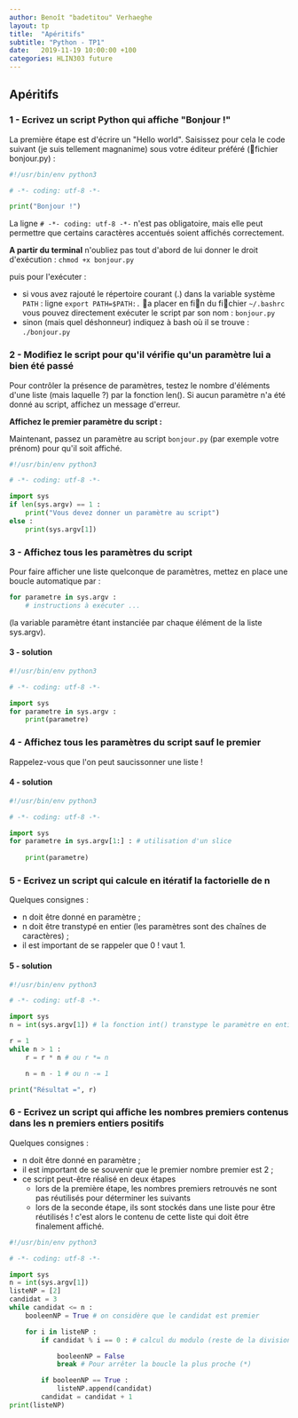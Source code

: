 ```yaml
---
author: Benoît "badetitou" Verhaeghe
layout: tp
title:  "Apéritifs"
subtitle: "Python - TP1"
date:   2019-11-19 10:00:00 +100
categories: HLIN303 future
---
```


## Apéritifs

### 1 - Ecrivez un script Python qui affiche "Bonjour !"

La première étape est d'écrire un "Hello world".
Saisissez pour cela le code suivant (je suis tellement magnanime) sous votre éditeur préféré (fichier bonjour.py) :

```py
#!/usr/bin/env python3

# -*- coding: utf-8 -*-

print("Bonjour !")
```

La ligne `# -*- coding: utf-8 -*-` n'est pas obligatoire, mais elle peut permettre que certains caractères accentués
soient affichés correctement.

**A partir du terminal** n'oubliez pas tout d'abord de lui donner le droit d'exécution : `chmod +x bonjour.py` 

puis pour l'exécuter :

- si vous avez rajouté le répertoire courant (.) dans la variable système `PATH` : ligne `export PATH=$PATH:.` a placer en fin du fichier `~/.bashrc` vous pouvez directement exécuter le script par son nom : `bonjour.py`
- sinon (mais quel déshonneur) indiquez à bash où il se trouve : `./bonjour.py`

### 2 - Modifiez le script pour qu'il vérifie qu'un paramètre lui a bien été passé

Pour contrôler la présence de paramètres, testez le nombre d'éléments d'une liste (mais laquelle ?) par la fonction
len().
Si aucun paramètre n'a été donné au script, affichez un message d'erreur.

**Affichez le premier paramètre du script :**

Maintenant, passez un paramètre au script `bonjour.py` (par exemple votre prénom) pour qu'il soit affiché.

```py
#!/usr/bin/env python3

# -*- coding: utf-8 -*-

import sys
if len(sys.argv) == 1 :
    print("Vous devez donner un paramètre au script")
else :
    print(sys.argv[1])
```

### 3 - Affichez tous les paramètres du script

Pour faire afficher une liste quelconque de paramètres, mettez en place une boucle automatique par :

```py
for parametre in sys.argv :
    # instructions à exécuter ...
```

(la variable paramètre étant instanciée par chaque élément de la liste sys.argv).

#### 3 - solution

```py
#!/usr/bin/env python3

# -*- coding: utf-8 -*-

import sys
for parametre in sys.argv :
    print(parametre)
```

### 4 - Affichez tous les paramètres du script sauf le premier

Rappelez-vous que l'on peut saucissonner une liste !

#### 4 - solution

```py
#!/usr/bin/env python3

# -*- coding: utf-8 -*-

import sys
for parametre in sys.argv[1:] : # utilisation d'un slice
    
    print(parametre)
```

### 5 - Ecrivez un script qui calcule en itératif la factorielle de n

Quelques consignes :

- n doit être donné en paramètre ;
- n doit être transtypé en entier (les paramètres sont des chaînes de caractères) ;
- il est important de se rappeler que 0 ! vaut 1.

#### 5 - solution

```py
#!/usr/bin/env python3

# -*- coding: utf-8 -*-

import sys
n = int(sys.argv[1]) # la fonction int() transtype le paramètre en entier

r = 1
while n > 1 :
    r = r * n # ou r *= n

    n = n - 1 # ou n -= 1

print("Résultat =", r)
```

### 6 - Ecrivez un script qui affiche les nombres premiers contenus dans les n premiers entiers positifs

Quelques consignes :

- n doit être donné en paramètre ;
- il est important de se souvenir que le premier nombre premier est 2 ;
- ce script peut-être réalisé en deux étapes
  - lors de la première étape, les nombres premiers retrouvés ne sont pas réutilisés pour déterminer les suivants
  - lors de la seconde étape, ils sont stockés dans une liste pour être réutilisés ! c'est alors le contenu de cette liste qui doit être finalement affiché.

```py
#!/usr/bin/env python3

# -*- coding: utf-8 -*-

import sys
n = int(sys.argv[1])
listeNP = [2]
candidat = 3
while candidat <= n :
    booleenNP = True # on considère que le candidat est premier

    for i in listeNP :
        if candidat % i == 0 : # calcul du modulo (reste de la division entière)

            booleenNP = False
            break # Pour arrêter la boucle la plus proche (*)

        if booleenNP == True :
            listeNP.append(candidat)
        candidat = candidat + 1
print(listeNP)
```
